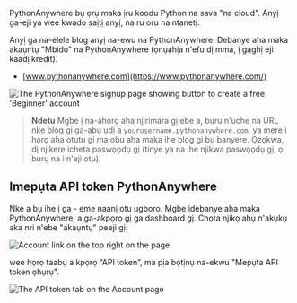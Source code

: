 PythonAnywhere bụ ọrụ maka ịru koodu Python na sava "na cloud". Anyị ga-eji ya wee kwado saịtị anyị, na ru oru na ntanetị.

Anyị ga na-elele blog anyị na-ewu na PythonAnywhere. Debanye aha maka akaụntụ "Mbido" na PythonAnywhere (ọnụahịa n'efu dị mma, ị gaghị eji kaadị kredit).

* [www.pythonanywhere.com](https://www.pythonanywhere.com/)

![The PythonAnywhere signup page showing button to create a free 'Beginner' account](../deploy/images/pythonanywhere_beginner_account_button.png)

> **Ndetu** Mgbe ị na-ahọrọ aha njirimara gị ebe a, buru n'uche na URL nke blog gị ga-abụ ụdị a `yourusername.pythonanywhere.com`, ya mere i họrọ aha otutu gi ma obu aha maka ihe blog gi bu banyere. Ọzọkwa, dị njikere icheta paswọọdụ gị (tinye ya na ihe njikwa paswọọdụ gị, ọ bụrụ na i n'eji otu).

## Imepụta API token PythonAnywhere 

Nke a bụ ihe ị ga - eme naanị otu ugboro. Mgbe idebanye aha maka PythonAnywhere, a ga-akpọrọ gị ga dashboard gị. Chọta njikọ ahụ n'akụkụ aka nri n'ebe "akaụntụ" peeji gị:

![Account link on the top right on the page](../deploy/images/pythonanywhere_account.png)

wee họrọ taabụ a kpọrọ “API token”, ma pịa bọtịnụ na-ekwu "Mepụta API token ọhụrụ".

![The API token tab on the Account page](../deploy/images/pythonanywhere_create_api_token.png)